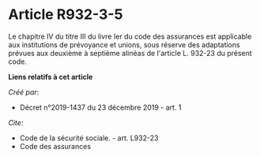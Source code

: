 # Article R932-3-5

Le chapitre IV du titre III du livre Ier du code des assurances est applicable aux institutions de prévoyance et unions, sous
réserve des adaptations prévues aux deuxième à septième alinéas de l'article L. 932-23 du présent code.

**Liens relatifs à cet article**

_Créé par_:

  - Décret n°2019-1437 du 23 décembre 2019 - art. 1

_Cite_:

  - Code de la sécurité sociale. - art. L932-23
  - Code des assurances
